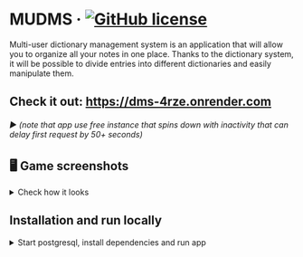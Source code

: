 # MUDMS &middot; [![GitHub license](https://img.shields.io/badge/license-MIT-blue.svg)](https://github.com/Porhay/multi-user-dms/blob/master/LICENSE)

Multi-user dictionary management system is an application that will allow you to organize all your notes in one place. 
Thanks to the dictionary system, it will be possible to divide entries into different dictionaries and easily manipulate them.

## Check it out: https://dms-4rze.onrender.com 
###### ▶ (note that app use free instance that spins down with inactivity that can delay first request by 50+ seconds)


## 🖥️ Game screenshots
<details>
<summary>Check how it looks</summary>
<p>
  <img src="https://lh3.googleusercontent.com/fife/ALs6j_GtMqnq9N_sH2oXh-AWZNrL-9GtB8Irw_DxhLoRPi-KvjHfKuz-mjv_cHzw5DryjoOZ9GzCWvM7-3Z28iAh_rBdbFgCgQEExm5cRzzc_cdam9G3yqIvwZATBhylP7LOQeuyM_tl4NHujMDndB_ZIKVzx566d4IK_g4xj-x-htRPGPX3twc85tW-McgCGv2j-MwDvDVesamClkOkFqwgwi-X2Eir6mFUO8HDq7nAI1jUoRX1308zgtjKTOo9qptJRFniA2VcItGV7Ac8KJuAemmyjAbRaYLXTGZ4eFO0xvfClak4fbGY8xla8xru-Ssl-wIdFjiouEZjZJFMe5S2QBmzzS_3JMqU04lONA4TAWRs4Nx3jmGkDsjULM3QeifnbCMklQlAdd0P9-VIwwrQW67aNZQnvzU8XS7wHnZERleVfaHfR8aKjqTCAjQ-Lm3yLuzD3yZute9XVgOHtd6KI3PsU9xJixOe-rV5ZPM1XFa6AwCmjn0Mkh_SXkO59m70O8dBNfcyOBa9S0rzxi-uRLYgc0jQMEKCOulRHZJEcPnkbEknF5VzsGPsn3Mjbtpm5gl7BVhWUXYdjcbcxdVDF5j56XFmxYW4MhILKIlPHe-kk-lj8wUweD0u1uyN862X3zRGDFpKZVHRFmpM5quLVMbaeUZDtvFdqaErKM3FB7xOM8K5IzmjeCi0y0u4rw8dF3XHhz2QcOLVKyZa5np4zzNI8noKgre_kui3upRymNw8GyD72S5l6AIP65xd_fe6X2b0JphaVQzwXrrdAHdjtBY1VN39rTz3f-241k5nd_ETQWXGFbydAWEKBG_dsol7zlDBwIGMRWPo1-te60X87mQxnUN7eURTbjQHq3X3oMTHWUOjpqBhSoQhLhOHcQfjKg3EEsTSwS5rIhLlZjIrxCEWZQ1OoRyNq06wW-W1Pn3KyJ-J9lziWaPSrY6R4HH8RYh6IxvCqYO2q5dw5HPGHDmAUCZt_ohAXzN8nw5JYUL76r5LYvsXzEQ7Lye5r2J0kUBcpOKlDpMbZ7ZrRfFdDkH9ARhqu4-ifeKqBB3L3JZFRB4Z2P6dMi02EgkrcG_uxDlgct6gSWRkjWRuuzitxTM-r7CpRvWIxzE-6sHe3xEyz-TEpKtFzSuqjDzcSkDGtH5KZBvB904s7xTjCqtQC_PWC3nLB1rA90Lf7NWP0kemiQTNhateS1bVkgyiCiqF0tFr3DEpoETiTTnz8fMLXUA1i4PlnPntLJkLFKuYsi4vAi_jvFXShapMtq3LQ-KjQk5rHOEUmIL9oCFEfthSqHdquq2BUbsoUEN3OG1mQ8PAFJzJbKSqf0Wy0HihiQ8x1xXPb09WWGXqjM8EIhxKM3FPRoM5SKte5N5n_oNo5nAiPrnt9nnZfxWiP7EhZMbqGAeN5va1r4GUBI4TNrs6qoci8rrz3IsmAIU96UfF9_leIUW-Bz2iUwO-rylApE5GN4BryQb8kj-o-zKnkraydXX1PtyslY7v746S-Fkd7iCSoVoxO40Kf9UDyZKsgGYh_9XqRKRE4XCuZeMoBWb5uyxChAClN6jpHwAao2ehMHGinGQM-Rflj2WoHGKdK2k8kRODE1c4JF6APsbN2BwoP2Hlg5L7lpsKNcSxlu5Q8KHIoVVeXd_a=w2880-h1420" alt="Dictionaries"/>
  <img src="https://lh3.googleusercontent.com/fife/ALs6j_HJlGY9bS8WoD86BwhkNp5fTcUB5Qoub0jmLMA1R5wbFEDODr3WZBJ9qClPUxZvdbqRyyDdaEuC977gRGEr2OCpGAOYT4L1NlBLEVOdDBw7dM-KCw9VCtjYQAE2erafyrmqqX0nztxny7_47gEsdVbtzYgq55SI0v6x9FKST2ZR7gX-TUTHfsAomUDaLpt7QoQEYiljKXn_RiwoDSoofdrRhwNHERFRyT-oPCDFon0I7dgpD9n-dweAiG2_s9bf6ZoimbThQh5RohIQKmIUtdW9yRgA9KBSlxj9JCINkN0H63hncFNcMuyAWRkfB5i_dRqXpd46dkWlIJuoF0L4XGNYYSZ2QDHiwA4diILwdXoi7sbqweXimxSyIEOBYO5b5odOn1h97SEzgob-KaNjlSDhQ49tz19ungdEWLOx2dhEEIFAkJJA23Br_g5nWqSH4yuFmw04ORKV-24jI-SAeMBALu2yU2LLodXo6epA9a6gG6sUWuASKQlzDHsHBNY8QsYAggv6CGX9_zDxX-l3j6492XrYqbMU4geYYqceXRYST8HepjZxBWtZSv2xFT2k_tS48fDQCRp6HPa9zHtXSMiIfdp7PS1CHmf9HQlV9MmrRprEBNI_gfi8N-Cp7ey8JMFF4EhYd2IS_BHt8QDxOop8U63lWP7tWDWXwmCyR3hWk6_0mIdIE1n9IHzq7cs98eWg8oUav6HBwgWMxlq5hfvwvlyC5OcXTWL_C9smsjPmdaI3ETOxZesG4y6EfoUmB5Dr4fbnkfjS5UAHAegDpLXCGSG7v-ix-wW8kOGtfx_oEHskGRB-vacRdeVMVp4HTJrPymksasj5MpkKEKsAjbQErY68Bkpg1aOZjT8Lwa-lLt82_HUAsKx7c9dbCyHkSNU7J1R-XIT48TZFk_oBFV8ihVXu3EGf61dCXxFGWpj9voLUwmpFelv1FmhTlY-PHys7YyiRnuVsQGj7m5mp69qacrc961lVCjpMjMMwFUrr_N1RtHmfSbr6W4X9L7QT2rt4Ai0fwMaFRDDkcAF0yGu57fyQEw_6FYi5ypo0_xQOv5hEpA06O8fJcoTu24E8F-cmI-I5Lu6vLYdLstUH_oYwJl9ko52AzYLhaxBNejF6EkDqqEh5QkDZU1Y3kN0mPqNvugej_RBlO3tAPsSmmMNmv74bUINxdi8QQmvrfT27jHFsd3h2-iALwYgIQtVVaD_NscSzPoIAOejT4ASEKjRHhhZYow4lWY58XGNSm4OuZAHYBY5j9Noo6Uf2eVSMR69CD2DRpcHqc04qXc7P8z6r98_phRFINbIoEF5eFe0TCFhKwPDfsIr9wI3WwemQpCvpQyV9EPY_5SMn3VvL4q6EOj6XiX9Ks_kW22bYWjgObby0XMwnKt5sruS5urWb1VMoQPA67DLn3SKe4vtciE2CCQqt00eeJP12GxM1hXoROmF7CoS_kdcgnctvHC-fTlhywtZvEoF3hqAXqsl_dFFH3AhnRGwmdd8XIqYsvJDzvXYhoyqoppT-H8ncxAjWu3dz7nOxsqSRSoJ7isSSK-yjr6s57YjKd53LTvxgBsBYq8mgQ1U_Dwj8m9GYNYp5rJCe_-2oKBHwj2-CHi8CKcoB2vbPH-DOcNMybSw42pUwsLQ6n7w5=w2880-h1420" alt="Entries"/>
  <img src="https://lh3.googleusercontent.com/fife/ALs6j_HksnX56NToahcxKO0T0yKT7yUCWLf04RVtK6Hz7-IpQ8UrdwKfbbhVTB-EvWz3mM6L3bTI05xgNnzw0Xl48s4NASMtq82cI3rDC6Pa2XvW65ktiNVZq0Zr5lQNLVeTOODaXM2wyi6H9GNIvSfmeD8dSoMGmZw9B2Yn79JUsGKPhepfmZz6gJYZeH7bWi7YsuJs3ry-Cqw0ZAhGvqAFJX1bzc-MbEKQJiDSCHfJyZlZJj09aWcqO_T_RfrOrXrgW6bWKJN79re-dYD_QAYDGqbqryHys6Qg3eUeQdZjmMrTfGyd-gqi9hwA_eFpeP7XZ0oYRsEbzDVFVeTiF0BFLa5zC4F_SpAFJI5FzVDLYSLztomtbkzrki9sVuwyGeZGciNs56VtYFRm6OQejSXsmtc_Y60RMQ556iYwSkGZsKrMxBHAcnUN66EYmQqhh3u2PgSZhinNuLhhQrmqwM6ZT0QlZKmdqgI6e__zalxz0NVEsV3_lVtkwS6u5HyrtmdI6lEwpomx8FJMeoh4cj2FIIcMn-lMcGBgim3cplciBAZ65QArMwQVQV6AXSpIKm1R969Hihiy7uc9bn-vH-9AEqvx4OJhU-eWL8WhjibruU4OzwE1aY-X4CavIRxJO7LFT-2RLkKzkyY2V4MfiXLTckRIYo8-QXyJvrAQkF84ziTes0GELFmZ5ApX1B3CZ_9jvByMkRRfpWidyseDhOX_OcYKw6r1qAoRNTEmT0CJLePWfoVv44aRHDx0NfQWc3mVOr5gJkEOTrZgzqZH9sdp_owcxwvrEbpH-BxfhvLdgVk-TCUQxF5DBVvT6-rkeDTsqP8YSADx_OyMldfxjSj1vPpgj79QuI_PnG7SW8bHbgE-HRBGKP4mtsMQ65hNYYDK5n95CKMt3V9S08dYXBNIQowxgk6liYY-hz6jLiBM_7ZD_qrtPIcd_Q0f82ZfMbI2bvGKFhSeVNkHfpAuyuhZB3xpk2sw6WP9KoAkM0m4CpPh0LCTOch-XCZxH3g3JOyIimxXtJMOrs0GV0Asz2WdEeIN7onl66PpOomJIcFZZJ_MR0iDRgegI54eWSMpgB3PZt4IxBPP-6qhCtcneVsMDBfZ0-y-SPsfi897qlNhAZEwXH4EfnoKhsYLNBuMH5MgfzPidE1hnste5NoggyiN8MbohI-dTuCHyTOCrDJ0DkPU_0Omi24Gq3nBqpAhtshc2aniIkCM6jHl3qWpdUcXq9lXzIUo-gZ5uMhd4ndbN3BJz8qBLD1yG3_F4-wZMnl-b2Y-zniPti0f5U8NJUIZaK0rvtEKs2jVp8H5Y51x_p1lWvUPQ8iEkUVr_B6Fwah6Nmz8UlfIT7o1mXJhLYnz0BL7FlwvKWXqwcUPPqz8EtFSd2BbmNUTdKOujKmqBNSkdKFOI_1P7cD0eT2eRzuGc0YsNRct7sGByOSkstbZ9OeMJF4ygFL4RIxmEqQZqy7q4Sg5KTxG0YyngjqIDthw1vXSg-AcuJu4xb4lip79fRDdkpkSgdhJSiYyuDiF8FyF4gve_E9mfpuIhhrPzXNEaSGmgdx08DyE0OAX9UjObbZQFNAJkHqxt5SrCJFV1bFkmyZTU8jW9N1JJlkjMuL5F8jnjzmIE_enwQqP9foNa6BhseyBEXVP=w2880-h1420" alt="Settings"/>
</p>
</details>

## Installation and run locally
<details>
<summary>Start postgresql, install dependencies and run app</summary>

#### Requires [Node.js](https://nodejs.org/) v14+ to run.

1.Make sure you have Node.js, Docker Desktop and Git installed!
2.Start Docker Desktop
3.Start server and client from root directory:
```sh
$ make all
```
</details>

